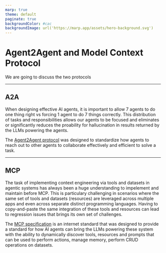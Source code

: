 ```yaml
---
marp: true
theme: default
paginate: true
backgroundColor: #cac
backgroundImage: url('https://marp.app/assets/hero-background.svg')
---
```



# Agent2Agent and Model Context Protocol

We are going to discuss the two protocols

---

## A2A
When designing effective AI agents, it is important to allow 7 agents to do one thing right vs forcing 1 agent to do 7 things correctly. 
This distribution of tasks and responsibilities allows our agents to be focused and eliminates or significantly reduces the proability for hallucination in results returned by the LLMs powering the agents.


The [Agent2Agent protocol](https://a2a-protocol.org/latest/) was designed to standardize how agents to reach out to other agents to collaborate effectively and efficient to solve a task.

---

## MCP
The task of implementing context engineering via tools and datasets in agentic systems has always been a huge understanding to impelement and maintain before MCP. This is particulary challenging in scenarios where the same set of tools and datasets (resources) are leveraged across multiple apps and even across separate distinct programming languages. Having to copy-and-paste the same integration of these tools and resources can lead to regression issues that brings its own set of challenges.

The [MCP specification](https://modelcontextprotocol.io/specification/2025-06-18) is an internet standard that was designed to provide a standard for how AI agents can bring the LLMs powering these system with the ability to dynamically discover tools, resources and prompts that can be used to perform actions, manage memory, perform CRUD operations on datasets.
